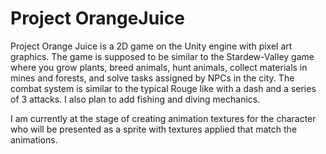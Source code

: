 # Project OrangeJuice

Project Orange Juice is a 2D game on the Unity engine with pixel art graphics. 
The game is supposed to be similar to the Stardew-Valley game where you grow plants, breed animals, hunt animals, collect materials in mines and forests, and solve tasks assigned by NPCs in the city. The combat system is similar to the typical Rouge like with a dash and a series of 3 attacks. I also plan to add fishing and diving mechanics. 

I am currently at the stage of creating animation textures for the character who will be presented as a sprite with textures applied that match the animations.
